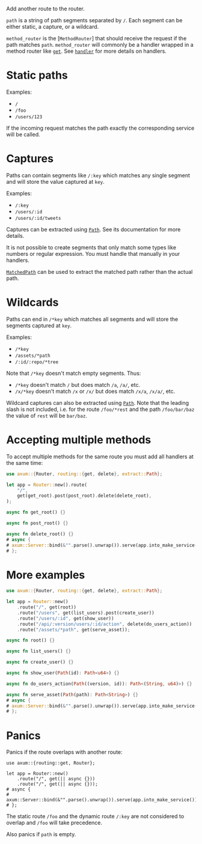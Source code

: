Add another route to the router.

`path` is a string of path segments separated by `/`. Each segment
can be either static, a capture, or a wildcard.

`method_router` is the [`MethodRouter`] that should receive the request if the
path matches `path`. `method_router` will commonly be a handler wrapped in a method
router like [`get`](crate::routing::get). See [`handler`](crate::handler) for
more details on handlers.

# Static paths

Examples:

- `/`
- `/foo`
- `/users/123`

If the incoming request matches the path exactly the corresponding service will
be called.

# Captures

Paths can contain segments like `/:key` which matches any single segment and
will store the value captured at `key`.

Examples:

- `/:key`
- `/users/:id`
- `/users/:id/tweets`

Captures can be extracted using [`Path`](crate::extract::Path). See its
documentation for more details.

It is not possible to create segments that only match some types like numbers or
regular expression. You must handle that manually in your handlers.

[`MatchedPath`](crate::extract::MatchedPath) can be used to extract the matched
path rather than the actual path.

# Wildcards

Paths can end in `/*key` which matches all segments and will store the segments
captured at `key`.

Examples:

- `/*key`
- `/assets/*path`
- `/:id/:repo/*tree`

Note that `/*key` doesn't match empty segments. Thus:

- `/*key` doesn't match `/` but does match `/a`, `/a/`, etc.
- `/x/*key` doesn't match `/x` or `/x/` but does match `/x/a`, `/x/a/`, etc.

Wildcard captures can also be extracted using [`Path`](crate::extract::Path).
Note that the leading slash is not included, i.e. for the route `/foo/*rest` and
the path `/foo/bar/baz` the value of `rest` will be `bar/baz`.

# Accepting multiple methods

To accept multiple methods for the same route you must add all handlers at the
same time:

```rust
use axum::{Router, routing::{get, delete}, extract::Path};

let app = Router::new().route(
    "/",
    get(get_root).post(post_root).delete(delete_root),
);

async fn get_root() {}

async fn post_root() {}

async fn delete_root() {}
# async {
# axum::Server::bind(&"".parse().unwrap()).serve(app.into_make_service()).await.unwrap();
# };
```

# More examples

```rust
use axum::{Router, routing::{get, delete}, extract::Path};

let app = Router::new()
    .route("/", get(root))
    .route("/users", get(list_users).post(create_user))
    .route("/users/:id", get(show_user))
    .route("/api/:version/users/:id/action", delete(do_users_action))
    .route("/assets/*path", get(serve_asset));

async fn root() {}

async fn list_users() {}

async fn create_user() {}

async fn show_user(Path(id): Path<u64>) {}

async fn do_users_action(Path((version, id)): Path<(String, u64)>) {}

async fn serve_asset(Path(path): Path<String>) {}
# async {
# axum::Server::bind(&"".parse().unwrap()).serve(app.into_make_service()).await.unwrap();
# };
```

# Panics

Panics if the route overlaps with another route:

```rust,should_panic
use axum::{routing::get, Router};

let app = Router::new()
    .route("/", get(|| async {}))
    .route("/", get(|| async {}));
# async {
# axum::Server::bind(&"".parse().unwrap()).serve(app.into_make_service()).await.unwrap();
# };
```

The static route `/foo` and the dynamic route `/:key` are not considered to
overlap and `/foo` will take precedence.

Also panics if `path` is empty.
